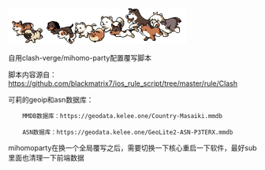 ![image](https://github.com/GGsimita/clash-mihomo-js/blob/main/PYP.gif)

自用clash-verge/mihomo-party配置覆写脚本

脚本内容源自：https://github.com/blackmatrix7/ios_rule_script/tree/master/rule/Clash


可莉的geoip和asn数据库：

        MMDB数据库：https://geodata.kelee.one/Country-Masaiki.mmdb

        ASN数据库：https://geodata.kelee.one/GeoLite2-ASN-P3TERX.mmdb
        

mihomoparty在换一个全局覆写之后，需要切换一下核心重启一下软件，最好sub里面也清理一下前端数据

